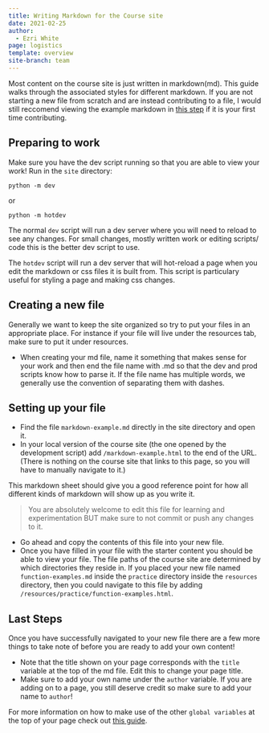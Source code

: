 ```yaml
---
title: Writing Markdown for the Course site
date: 2021-02-25
author:
  - Ezri White
page: logistics
template: overview
site-branch: team
---
```


Most content on the course site is just written in markdown(md). This guide walks through the associated styles for different markdown. If you are not starting a new file from scratch and are instead contributing to a file, I would still reccomend viewing the example markdown in [this step](/course-site-markdown#setting-up-your-file) if it is your first time contributing.

## Preparing to work

Make sure you have the dev script running so that you are able to view your work! Run in the `site` directory:

`python -m dev`

or

`python -m hotdev`

The normal `dev` script will run a dev server where you will need to reload to see any changes. For small changes, mostly written work or editing scripts/ code this is the better dev script to use.

The `hotdev` script will run a dev server that will hot-reload a page when you edit the markdown or css files it is built from. This script is particulary useful for styling a page and making css changes.

## Creating a new file

Generally we want to keep the site organized so try to put your files in an appropriate place. For instance if your file will live under the resources tab, make sure to put it under resources.

- When creating your md file, name it something that makes sense for your work and then end the file name with .md so that the dev and prod scripts know how to parse it. If the file name has multiple words, we generally use the convention of separating them with dashes.

## Setting up your file

- Find the file `markdown-example.md` directly in the site directory and open it.
- In your local version of the course site (the one opened by the development script) add `/markdown-example.html` to the end of the URL. (There is nothing on the course site that links to this page, so you will have to manually navigate to it.)

This markdown sheet should give you a good reference point for how all different kinds of markdown will show up as you write it.

> You are absolutely welcome to edit this file for learning and experimentation BUT make sure to not commit or push any changes to it.

- Go ahead and copy the contents of this file into your new file.
- Once you have filled in your file with the starter content you should be able to view your file. The file paths of the course site are determined by which directories they reside in. If you placed your new file named `function-examples.md` inside the `practice` directory inside the `resources` directory, then you could navigate to this file by adding `/resources/practice/function-examples.html`.

## Last Steps

Once you have successfully navigated to your new file there are a few more things to take note of before you are ready to add your own content!

- Note that the title shown on your page corresponds with the `title` variable at the top of the md file. Edit this to change your page title.
- Make sure to add your own name under the `author` variable. If you are adding on to a page, you still deserve credit so make sure to add your name to `author`!

For more information on how to make use of the other `global variables` at the top of your page check out [this guide](/team/documentation/guides/course_site_features).
